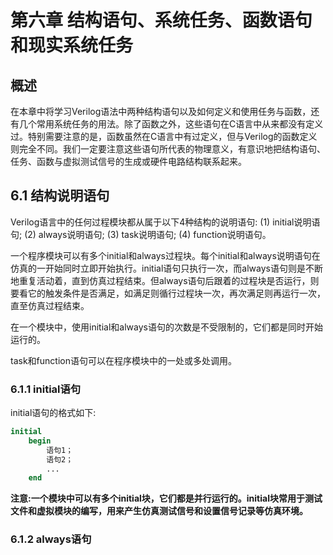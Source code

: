 # 第六章 结构语句、系统任务、函数语句和现实系统任务

## 概述
在本章中将学习Verilog语法中两种结构语句以及如何定义和使用任务与函数，还有几个常用系统任务的用法。除了函数之外，这些语句在C语言中从来都没有定义过。特别需要注意的是，函数虽然在C语言中有过定义，但与Verilog的函数定义则完全不同。我们一定要注意这些语句所代表的物理意义，有意识地把结构语句、任务、函数与虚拟测试信号的生成或硬件电路结构联系起来。

## 6.1 结构说明语句
Verilog语言中的任何过程模块都从属于以下4种结构的说明语句:
(1) initial说明语句;
(2) always说明语句;
(3) task说明语句;
(4) function说明语句。

一个程序模块可以有多个initial和always过程块。每个initial和always说明语句在仿真的一开始同时立即开始执行。initial语句只执行一次，而always语句则是不断地重复活动着，直到仿真过程结束。但always语句后跟着的过程块是否运行，则要看它的触发条件是否满足，如满足则循行过程块一次，再次满足则再运行一次，直至仿真过程结束。

在一个模块中，使用initial和always语句的次数是不受限制的，它们都是同时开始运行的。

task和function语句可以在程序模块中的一处或多处调用。

### 6.1.1 initial语句
initial语句的格式如下:
```verilog
initial
    begin
        语句1；
        语句2；
        ...
    end
```

**注意:一个模块中可以有多个initial块，它们都是并行运行的。initial块常用于测试文件和虚拟模块的编写，用来产生仿真测试信号和设置信号记录等仿真环境。**

### 6.1.2 always语句